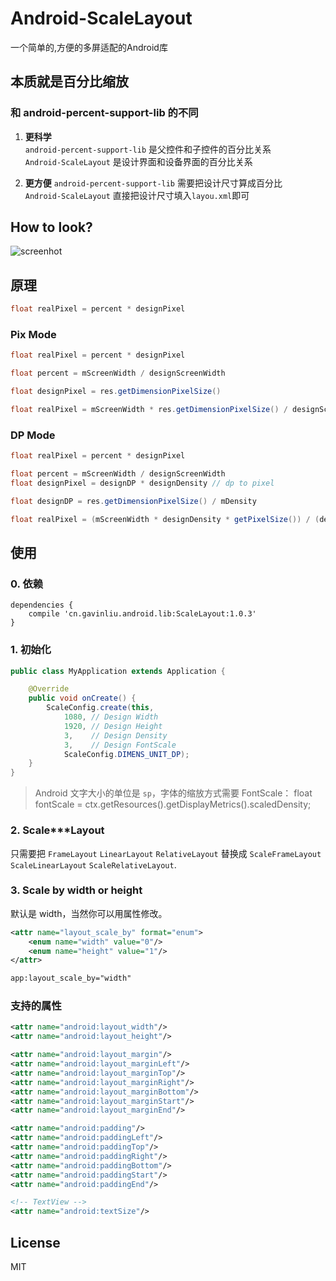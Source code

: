 # Android-ScaleLayout

一个简单的,方便的多屏适配的Android库

## 本质就是百分比缩放

### 和 android-percent-support-lib 的不同

1. **更科学**      
    ``android-percent-support-lib`` 是父控件和子控件的百分比关系      
    ``Android-ScaleLayout`` 是设计界面和设备界面的百分比关系      

2. **更方便**
    ``android-percent-support-lib`` 需要把设计尺寸算成百分比      
    ``Android-ScaleLayout`` 直接把设计尺寸填入``layou.xml``即可      


## How to look?

![screenhot](/screenhot.png)


## 原理

```java
float realPixel = percent * designPixel
```

### Pix Mode

```java
float realPixel = percent * designPixel

float percent = mScreenWidth / designScreenWidth

float designPixel = res.getDimensionPixelSize()
```
```java
float realPixel = mScreenWidth * res.getDimensionPixelSize() / designScreenWidth
```

### DP Mode
```java
float realPixel = percent * designPixel

float percent = mScreenWidth / designScreenWidth
float designPixel = designDP * designDensity // dp to pixel

float designDP = res.getDimensionPixelSize() / mDensity
```
```java
float realPixel = (mScreenWidth * designDensity * getPixelSize()) / (designScreenWidth * mDensity)
```

## 使用

### 0. 依赖

```
dependencies {
    compile 'cn.gavinliu.android.lib:ScaleLayout:1.0.3'
}
```

### 1. 初始化

```java
public class MyApplication extends Application {

    @Override
    public void onCreate() {
        ScaleConfig.create(this,
            1080, // Design Width
            1920, // Design Height
            3,    // Design Density
            3,    // Design FontScale
            ScaleConfig.DIMENS_UNIT_DP);
    }
}
```

> Android 文字大小的单位是 ``sp``，字体的缩放方式需要 FontScale：
> float fontScale = ctx.getResources().getDisplayMetrics().scaledDensity;

### 2. Scale***Layout

只需要把 ``FrameLayout`` ``LinearLayout`` ``RelativeLayout`` 替换成 ``ScaleFrameLayout`` ``ScaleLinearLayout`` ``ScaleRelativeLayout``.

### 3. Scale by width or height

默认是 width，当然你可以用属性修改。

```xml
<attr name="layout_scale_by" format="enum">
    <enum name="width" value="0"/>
    <enum name="height" value="1"/>
</attr>
```
```xml
app:layout_scale_by="width"
```

### 支持的属性

```xml
<attr name="android:layout_width"/>
<attr name="android:layout_height"/>

<attr name="android:layout_margin"/>
<attr name="android:layout_marginLeft"/>
<attr name="android:layout_marginTop"/>
<attr name="android:layout_marginRight"/>
<attr name="android:layout_marginBottom"/>
<attr name="android:layout_marginStart"/>
<attr name="android:layout_marginEnd"/>

<attr name="android:padding"/>
<attr name="android:paddingLeft"/>
<attr name="android:paddingTop"/>
<attr name="android:paddingRight"/>
<attr name="android:paddingBottom"/>
<attr name="android:paddingStart"/>
<attr name="android:paddingEnd"/>

<!-- TextView -->
<attr name="android:textSize"/>
```

## License

MIT
